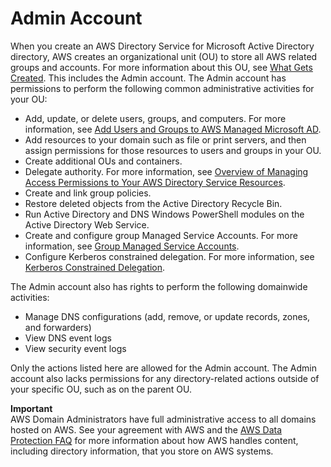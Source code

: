 # Admin Account<a name="ms_ad_getting_started_admin_account"></a>

When you create an AWS Directory Service for Microsoft Active Directory directory, AWS creates an organizational unit \(OU\) to store all AWS related groups and accounts\. For more information about this OU, see [What Gets Created](ms_ad_getting_started_what_gets_created.md)\. This includes the Admin account\. The Admin account has permissions to perform the following common administrative activities for your OU:
+ Add, update, or delete users, groups, and computers\. For more information, see [Add Users and Groups to AWS Managed Microsoft AD](ms_ad_create_users_groups.md)\. 
+ Add resources to your domain such as file or print servers, and then assign permissions for those resources to users and groups in your OU\.
+ Create additional OUs and containers\.
+ Delegate authority\. For more information, see [Overview of Managing Access Permissions to Your AWS Directory Service Resources](IAM_Auth_Access_Overview.md)\.
+ Create and link group policies\.
+ Restore deleted objects from the Active Directory Recycle Bin\.
+ Run Active Directory and DNS Windows PowerShell modules on the Active Directory Web Service\.
+ Create and configure group Managed Service Accounts\. For more information, see [Group Managed Service Accounts](ms_ad_key_concepts_gmsa.md)\.
+ Configure Kerberos constrained delegation\. For more information, see [Kerberos Constrained Delegation](ms_ad_key_concepts_kerberos.md)\.

The Admin account also has rights to perform the following domainwide activities:
+ Manage DNS configurations \(add, remove, or update records, zones, and forwarders\)
+ View DNS event logs
+ View security event logs

Only the actions listed here are allowed for the Admin account\. The Admin account also lacks permissions for any directory\-related actions outside of your specific OU, such as on the parent OU\.

**Important**  
AWS Domain Administrators have full administrative access to all domains hosted on AWS\. See your agreement with AWS and the [AWS Data Protection FAQ](https://aws.amazon.com/compliance/data-privacy-faq/) for more information about how AWS handles content, including directory information, that you store on AWS systems\.